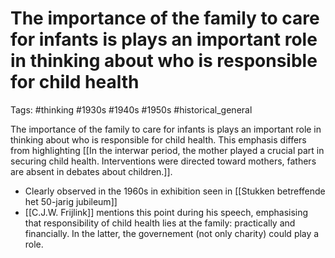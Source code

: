 # The importance of the family to care for infants is plays an important role in thinking about who is responsible for child health
Tags: #thinking #1930s #1940s #1950s #historical_general 

The importance of the family to care for infants is plays an important role in thinking about who is responsible for child health. This emphasis differs from highlighting [[In the interwar period, the mother played a crucial part in securing child health. Interventions were directed toward mothers, fathers are absent in debates about children.]].

- Clearly observed in the 1960s in exhibition seen in [[Stukken betreffende het 50-jarig jubileum]]
- [[C.J.W. Frijlink]] mentions this point during his speech, emphasising that responsibility of child health lies at the family: practically and financially. In the latter, the governement (not only charity) could play a role.
